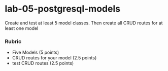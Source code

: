 # lab-05-postgresql-models

Create and test at least 5 model classes. Then create all CRUD routes for at least one model

### Rubric

- Five Models (5 points)
- CRUD routes for your model (2.5 points)
- test CRUD routes (2.5 points)
